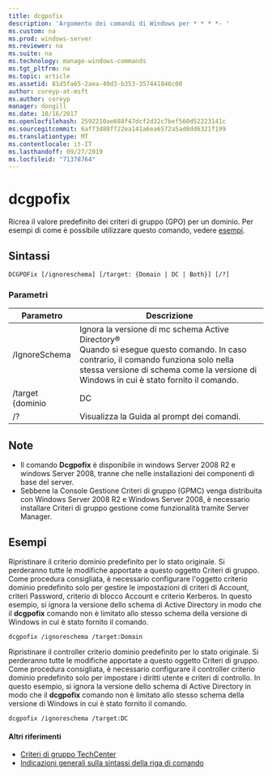 ```yaml
---
title: dcgpofix
description: 'Argomento dei comandi di Windows per * * * *- '
ms.custom: na
ms.prod: windows-server
ms.reviewer: na
ms.suite: na
ms.technology: manage-windows-commands
ms.tgt_pltfrm: na
ms.topic: article
ms.assetid: 81d5fa65-2aea-49d3-b353-357441846c00
author: coreyp-at-msft
ms.author: coreyp
manager: dongill
ms.date: 10/16/2017
ms.openlocfilehash: 2592210ae688f47dcf2d32c7bef560d52223141c
ms.sourcegitcommit: 6aff3d88ff22ea141a6ea6572a5ad8dd6321f199
ms.translationtype: MT
ms.contentlocale: it-IT
ms.lasthandoff: 09/27/2019
ms.locfileid: "71378764"
---
```

# <a name="dcgpofix"></a>dcgpofix



Ricrea il valore predefinito dei criteri di gruppo (GPO) per un dominio. Per esempi di come è possibile utilizzare questo comando, vedere [esempi](#BKMK_Examples).

## <a name="syntax"></a>Sintassi

```
DCGPOFix [/ignoreschema] [/target: {Domain | DC | Both}] [/?]
```

### <a name="parameters"></a>Parametri

|    Parametro    |                                                                                                 Descrizione                                                                                                 |
|-----------------|-------------------------------------------------------------------------------------------------------------------------------------------------------------------------------------------------------------|
|  /IgnoreSchema  | Ignora la versione di mc schema Active Directory®</br>Quando si esegue questo comando. In caso contrario, il comando funziona solo nella stessa versione di schema come la versione di Windows in cui è stato fornito il comando. |
| /target {dominio |                                                                                                     DC                                                                                                      |
|       /?        |                                                                                    Visualizza la Guida al prompt dei comandi.                                                                                     |

## <a name="remarks"></a>Note

-   Il comando **Dcgpofix** è disponibile in windows Server 2008 R2 e windows Server 2008, tranne che nelle installazioni dei componenti di base del server.
-   Sebbene la Console Gestione Criteri di gruppo (GPMC) venga distribuita con Windows Server 2008 R2 e Windows Server 2008, è necessario installare Criteri di gruppo gestione come funzionalità tramite Server Manager.

## <a name="BKMK_Examples"></a>Esempi

Ripristinare il criterio dominio predefinito per lo stato originale. Si perderanno tutte le modifiche apportate a questo oggetto Criteri di gruppo. Come procedura consigliata, è necessario configurare l'oggetto criterio dominio predefinito solo per gestire le impostazioni di criteri di Account, criteri Password, criterio di blocco Account e criterio Kerberos. In questo esempio, si ignora la versione dello schema di Active Directory in modo che il **dcgpofix** comando non è limitato allo stesso schema della versione di Windows in cui è stato fornito il comando.
```
dcgpofix /ignoreschema /target:Domain
```
Ripristinare il controller criterio dominio predefinito per lo stato originale. Si perderanno tutte le modifiche apportate a questo oggetto Criteri di gruppo. Come procedura consigliata, è necessario configurare il controller criterio dominio predefinito solo per impostare i diritti utente e criteri di controllo. In questo esempio, si ignora la versione dello schema di Active Directory in modo che il **dcgpofix** comando non è limitato allo stesso schema della versione di Windows in cui è stato fornito il comando.
```
dcgpofix /ignoreschema /target:DC
```

#### <a name="additional-references"></a>Altri riferimenti

-   [Criteri di gruppo TechCenter](https://go.microsoft.com/fwlink/?LinkID=145531)
-   [Indicazioni generali sulla sintassi della riga di comando](command-line-syntax-key.md)